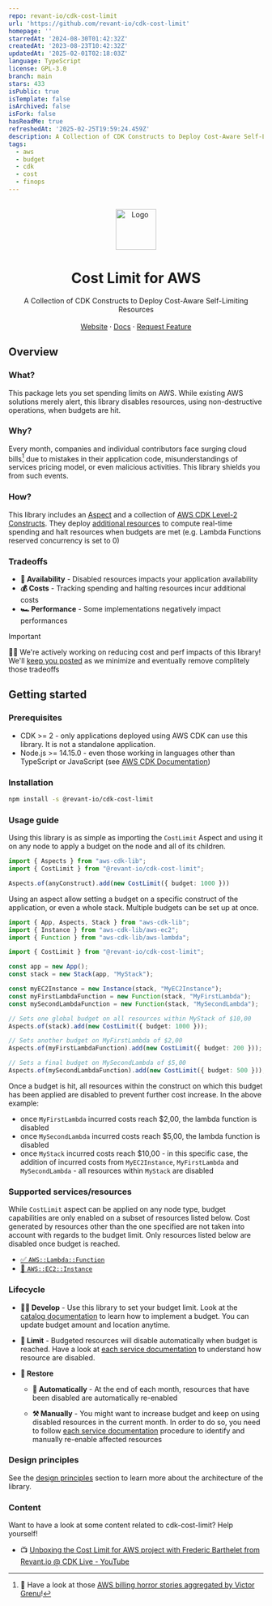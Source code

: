 ```yaml
---
repo: revant-io/cdk-cost-limit
url: 'https://github.com/revant-io/cdk-cost-limit'
homepage: ''
starredAt: '2024-08-30T01:42:32Z'
createdAt: '2023-08-23T10:42:32Z'
updatedAt: '2025-02-01T02:18:03Z'
language: TypeScript
license: GPL-3.0
branch: main
stars: 433
isPublic: true
isTemplate: false
isArchived: false
isFork: false
hasReadMe: true
refreshedAt: '2025-02-25T19:59:24.459Z'
description: A Collection of CDK Constructs to Deploy Cost-Aware Self-Limiting Resources
tags:
  - aws
  - budget
  - cdk
  - cost
  - finops
---
```


<!-- HEADER -->
<br />
<div align="center">
  <a href="https://revant.io">
    <img src="images/logo.png" alt="Logo" width="80" height="80">
  </a>

  <h1 align="center">Cost Limit for AWS</h1>

  <p align="center">
    A Collection of CDK Constructs to Deploy Cost-Aware Self-Limiting Resources
    <br />
    <br />
    <a href="https://revant.io">Website</a>
    ·
    <a href="">Docs</a>
    ·
    <a href="https://github.com/revant-io/cdk-cost-limit/issues/new">Request Feature</a>
  </p>
</div>

## Overview

### What?

This package lets you set spending limits on AWS. While existing AWS solutions merely alert, this library disables resources, using non-destructive operations, when budgets are hit.

### Why?

Every month, companies and individual contributors face surging cloud bills[^1] due to mistakes in their application code, misunderstandings of services pricing model, or even malicious activities. This library shields you from such events.

### How?

This library includes an [Aspect](https://docs.aws.amazon.com/cdk/v2/guide/aspects.html) and a collection of [AWS CDK Level-2 Constructs](https://docs.aws.amazon.com/cdk/v2/guide/constructs.html#constructs_lib). They deploy [additional resources](./docs/constructs.md#per-service-level-2-constructs) to compute real-time spending and halt resources when budgets are met (e.g. Lambda Functions reserved concurrency is set to 0)

### Tradeoffs

- **🚧 Availability** - Disabled resources impacts your application availability
- **💰 Costs** - Tracking spending and halting resources incur additional costs
- **🏎️ Performance** - Some implementations negatively impact performances

> [!IMPORTANT]
> 🧑‍💻 We're actively working on reducing cost and perf impacts of this library! We'll [keep you posted](./docs/tradeoffs.md) as we minimize and eventually remove complitely those tradeoffs

## Getting started

### Prerequisites

- CDK >= 2 - only applications deployed using AWS CDK can use this library. It is not a standalone application.
- Node.js >= 14.15.0 - even those working in languages other than TypeScript or JavaScript (see [AWS CDK Documentation](https://docs.aws.amazon.com/cdk/v2/guide/getting_started.html#getting_started_prerequisites))

### Installation

```sh
npm install -s @revant-io/cdk-cost-limit
```

### Usage guide

Using this library is as simple as importing the `CostLimit` Aspect and using it on any node to apply a budget on the node and all of its children.

```typescript
import { Aspects } from "aws-cdk-lib";
import { CostLimit } from "@revant-io/cdk-cost-limit";

Aspects.of(anyConstruct).add(new CostLimit({ budget: 1000 }))
```

Using an aspect allow setting a budget on a specific construct of the application, or even a whole stack. Multiple budgets can be set up at once.

```typescript
import { App, Aspects, Stack } from "aws-cdk-lib";
import { Instance } from "aws-cdk-lib/aws-ec2";
import { Function } from "aws-cdk-lib/aws-lambda";

import { CostLimit } from "@revant-io/cdk-cost-limit";

const app = new App();
const stack = new Stack(app, "MyStack");

const myEC2Instance = new Instance(stack, "MyEC2Instance");
const myFirstLambdaFunction = new Function(stack, "MyFirstLambda");
const mySecondLambdaFunction = new Function(stack, "MySecondLambda");

// Sets one global budget on all resources within MyStack of $10,00
Aspects.of(stack).add(new CostLimit({ budget: 1000 }));

// Sets another budget on MyFirstLambda of $2,00
Aspects.of(myFirstLambdaFunction).add(new CostLimit({ budget: 200 }));

// Sets a final budget on MySecondLambda of $5,00
Aspects.of(mySecondLambdaFunction).add(new CostLimit({ budget: 500 }));
```

Once a budget is hit, all resources within the construct on which this budget has been applied are disabled to prevent further cost increase. In the above example:

- once `MyFirstLambda` incurred costs reach $2,00, the lambda function is disabled
- once `MySecondLambda` incurred costs reach $5,00, the lambda function is disabled
- once `MyStack` incurred costs reach $10,00 - in this specific case, the addition of incurred costs from `MyEC2Instance`, `MyFirstLambda` and `MySecondLambda` - all resources within `MyStack` are disabled

### Supported services/resources

While `CostLimit` aspect can be applied on any node type, budget capabilities are only enabled on a subset of resources listed below. Cost generated by resources other than the one specified are not taken into account with regards to the budget limit. Only resources listed below are disabled once budget is reached.

- [✅ `AWS::Lambda::Function`](./docs/lambda.md)
- [🚧 `AWS::EC2::Instance`](./docs/ec2.md)

### Lifecycle

- **🧑‍💻 Develop** - Use this library to set your budget limit. Look at the [catalog documentation](./docs/constructs.md) to learn how to implement a budget. You can update budget amount and location anytime.

- **🤖 Limit** - Budgeted resources will disable automatically when budget is reached. Have a look at [each service documentation](./docs/constructs.md#per-service-level-2-constructs) to understand how resource are disabled.

- **🔄 Restore**

  - **📆 Automatically** - At the end of each month, resources that have been disabled are automatically re-enabled

  - **⚒️ Manually** - You might want to increase budget and keep on using disabled resources in the current month. In order to do so, you need to follow [each service documentation](./docs/constructs.md#per-service-level-2-constructs) procedure to identify and manually re-enable affected resources

### Design principles

See the [design principles](./docs/design-principles.md) section to learn more about the architecture of the library.

[^1]: 📖 Have a look at those [AWS billing horror stories aggregated by Victor Grenu](https://unusd.cloud/blog/post-5/)!

### Content

Want to have a look at some content related to cdk-cost-limit? Help yourself!

- 📺 [Unboxing the Cost Limit for AWS project with Frederic Barthelet from Revant.io @ CDK Live - YouTube](https://www.youtube.com/watch?v=YV94RGhBfOM)
